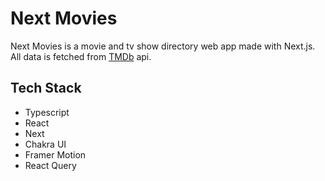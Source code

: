 # Next Movies

Next Movies is a movie and tv show directory web app made with Next.js. All data is fetched from [TMDb](https://www.themoviedb.org/?language=en-US) api.

## Tech Stack

- Typescript
- React
- Next
- Chakra UI
- Framer Motion
- React Query
